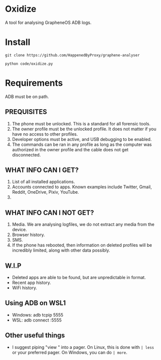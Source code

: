 # Oxidize
A tool for analysing GrapheneOS ADB logs.

# Install
`git clone https://github.com/HappenedByProxy/graphene-analyser`

`python code/oxidize.py`

# Requirements
ADB must be on path.

## PREQUISITES
1. The phone must be unlocked. This is a standard for all forensic tools.
2. The owner profile must be the unlocked profile. It does not matter if you have no access to other profiles.
3. Developer options must be active, and USB debugging to be enabled. 
4. The commands can be ran in any profile as long as the computer was authorized in the owner profile and the cable does not get disconnected.

## WHAT INFO CAN I GET?
1. List of all installed applications.
2. Accounts connected to apps. Known examples include Twitter, Gmail, Reddit, OneDrive, Pixiv, YouTube.
3. 

## WHAT INFO CAN I NOT GET?
1. Media. We are analysing logfiles, we do not extract any media from the device.
2. Browser history.
3. SMS.
4. If the phone has rebooted, then information on deleted profiles will be incredibly limited, along with other data possibly.

## W.I.P
* Deleted apps are able to be found, but are unpredictable in format.
* Recent app history.
* WiFi history.

## Using ADB on WSL1
* Windows: adb tcpip 5555
* WSL: adb connect <phone ip>:5555

## Other useful things
* I suggest piping "view <service>" into a pager. On Linux, this is done with `| less` or your preferred pager. On Windows, you can do `| more`.